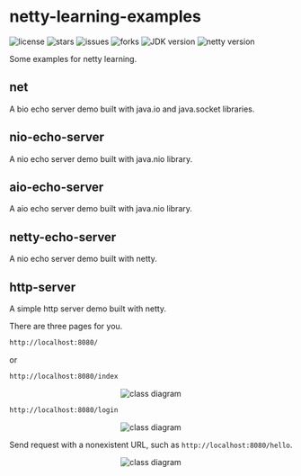 # netty-learning-examples

![license](https://img.shields.io/github/license/uncle-lv/netty-learning-examples) ![stars](https://img.shields.io/github/stars/uncle-lv/netty-learning-examples) ![issues](https://img.shields.io/github/issues/uncle-lv/netty-learning-examples) ![forks](https://img.shields.io/github/forks/uncle-lv/netty-learning-examples) ![JDK version](https://img.shields.io/badge/JDK-13-%23E8750b) ![netty version](https://img.shields.io/badge/netty-4.1.68.Final-%2389A0B7) 



Some examples for netty learning.



## net

A bio echo server demo built with java.io and java.socket libraries.

## nio-echo-server

A nio echo server demo built with java.nio library.

## aio-echo-server

A  aio echo server demo built with java.nio library.

## netty-echo-server

A nio echo server demo built with netty.

## http-server

A simple http server demo built with netty.

There are three pages for you.

```bash
http://localhost:8080/
```

or

```bash
http://localhost:8080/index
```

<div align=center><img src="https://cdn.jsdelivr.net/gh/uncle-lv/PicX-image-hosting@main/netty-learning-examples/netty_httpserver_index.4jx9bzxoit20.png" alt="class diagram"/></div>



```bash
http://localhost:8080/login
```

<div align=center><img src="https://cdn.jsdelivr.net/gh/uncle-lv/PicX-image-hosting@main/netty-learning-examples/netty_httpserver_login.3ixxdzfrcxg0.png" alt="class diagram"/></div>



Send request with a nonexistent URL, such as `http://localhost:8080/hello`.

<div align=center><img src="https://cdn.jsdelivr.net/gh/uncle-lv/PicX-image-hosting@main/netty-learning-examples/netty_httpserver_404.13k039pgwlmo.png" alt="class diagram"/></div>
